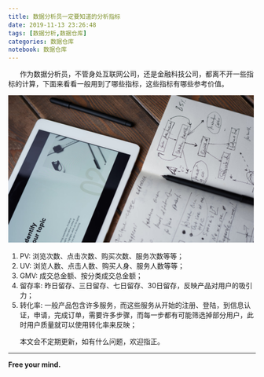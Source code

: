 ```yaml
---
title: 数据分析员一定要知道的分析指标
date: 2019-11-13 23:26:48
tags: [数据分析,数据仓库]
categories: 数据仓库
notebook: 数据仓库
---
```


&nbsp;&nbsp;&nbsp;&nbsp;&nbsp;&nbsp;作为数据分析员，不管身处互联网公司，还是金融科技公司，都离不开一些指标的计算，下面来看看一般用到了哪些指标，这些指标有哪些参考价值。

<img src="数据分析员一定要知道的分析指标/analysis.jpeg" width="500" height="300"/>

<!-- more -->

1. PV: 浏览次数、点击次数、购买次数、服务次数等等；
2. UV: 浏览人数、点击人数、购买人身、服务人数等等；
3. GMV: 成交总金额、按分类成交总金额；
4. 留存率: 昨日留存、三日留存、七日留存、30日留存，反映产品对用户的吸引力；
5. 转化率: 一般产品包含许多服务，而这些服务从开始的注册、登陆，到信息认证，申请，完成订单，需要许多步骤，而每一步都有可能筛选掉部分用户，此时用户质量就可以使用转化率来反映；


&nbsp;&nbsp;&nbsp;&nbsp;&nbsp;&nbsp;本文会不定期更新，如有什么问题，欢迎指正。


- - -
<b>Free your mind.</b>